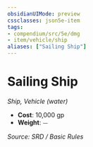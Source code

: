 ```yaml
---
obsidianUIMode: preview
cssclasses: json5e-item
tags:
- compendium/src/5e/dmg
- item/vehicle/ship
aliases: ["Sailing Ship"]
---
```

# Sailing Ship
*Ship, Vehicle (water)*  

- **Cost**: 10,000 gp
- **Weight**: ⏤

*Source: SRD / Basic Rules*